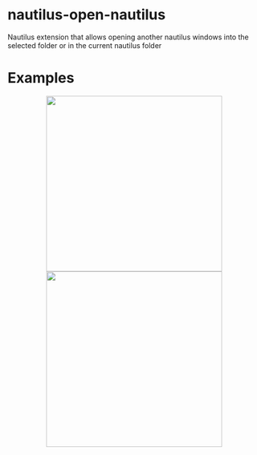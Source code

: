 # nautilus-open-nautilus
Nautilus extension that allows opening another nautilus windows into the selected folder or in the current nautilus folder

# Examples

<p align="center">
  <img src="./res/example_001.png" width="350"/>
  <img src="./res/example_002.png" width="350"/>
</p>
